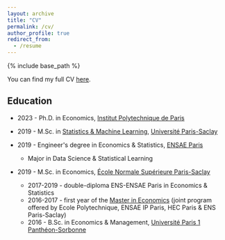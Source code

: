 ```yaml
---
layout: archive
title: "CV"
permalink: /cv/
author_profile: true
redirect_from:
  - /resume
---
```


{% include base_path %}

You can find my full CV [here](https://martinmugnier.github.io/files/CV_Martin_Mugnier.pdf).

## Education

- 2023 - Ph.D. in Economics, [Institut Polytechnique de Paris](https://www.ip-paris.fr/)

- 2019 - M.Sc. in [Statistics & Machine Learning](https://www.imo.universite-paris-saclay.fr/fr/etudiants/masters/mathematiques-et-applications/m2/mathematiques-de-laleatoire/), [Université Paris-Saclay](https://www.universite-paris-saclay.fr/en)
  
- 2019 - Engineer's degree in Economics & Statistics, [ENSAE Paris](https://www.ensae.fr/en/)
  - Major in Data Science & Statistical Learning 
  
- 2019 - M.Sc. in Economics, [École Normale Supérieure Paris-Saclay](https://ens-paris-saclay.fr/en)
  - 2017-2019 - double-diploma ENS-ENSAE Paris in Economics & Statistics
  - 2016-2017 - first year of the [Master in Economics](http://phd-in-economics.com/) (joint program offered by Ecole Polytechnique, ENSAE IP Paris, HEC Paris & ENS Paris-Saclay)
  - 2016 - B.Sc. in Economics & Management, [Université Paris 1 Panthéon-Sorbonne](https://www.pantheonsorbonne.fr/accueil)

